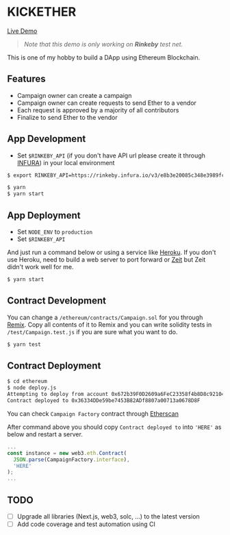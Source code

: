 # KICKETHER

[Live Demo](https://kickether.herokuapp.com)

> _Note that this demo is only working on **Rinkeby** test net._

This is one of my hobby to build a DApp using Ethereum Blockchain.

## Features

- Campaign owner can create a campaign
- Campaign owner can create requests to send Ether to a vendor
- Each request is approved by a majority of all contributors
- Finalize to send Ether to the vendor

## App Development

- Set `$RINKEBY_API` (if you don't have API url please create it through [INFURA](https://infura.io/)) in your local environment

```sh
$ export RINKEBY_API=https://rinkeby.infura.io/v3/e8b3e20085c348e3989fcc83c4*****
```

```sh
$ yarn
$ yarn start
```

## App Deployment

- Set `NODE_ENV` to `production`
- Set `$RINKEBY_API`

And just run a command below or using a service like [Heroku](https://devcenter.heroku.com/categories/nodejs-support). If you don't use Heroku, need to build a web server to port forward or [Zeit](https://zeit.co) but Zeit didn't work well for me.


```sh
$ yarn start
```

## Contract Development

You can change a `/ethereum/contracts/Campaign.sol` for you through [Remix](http://remix.ethereum.org/).
Copy all contents of it to Remix and you can write solidity tests in `/test/Campaign.test.js` if you are sure what you want to do.

```sh
$ yarn test
```

## Contract Deployment

```sh
$ cd ethereum
$ node deploy.js
Attempting to deploy from account 0x672b39F0D2609a6FeC23358f4b8D8c92104BAF56
Contract deployed to 0x36334DDe59be7453B82ADf8807a00713a0678D8F
```

You can check `Campaign Factory` contract through [Etherscan](https://rinkeby.etherscan.io/address/0x36334DDe59be7453B82ADf8807a00713a0678D8F)


After command above you should copy `Contract deployed to` into `'HERE'` as below and restart a server.

```js
...
const instance = new web3.eth.Contract(
  JSON.parse(CampaignFactory.interface),
  'HERE'
);
...
```

## TODO

- [ ] Upgrade all libraries (Next.js, web3, solc, ...) to the latest version
- [ ] Add code coverage and test automation using CI
